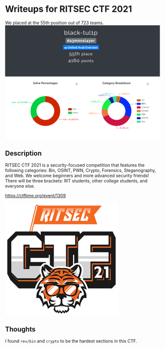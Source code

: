 # Writeups for RITSEC CTF 2021
We placed at the 55th position out of 723 teams.
![black-tul1p](/RITSEC-2021/solves_list/score.png)

## Description

RITSEC CTF 2021 is a security-focused competition that features the following categories: Bin, OSINT, PWN, Crypto, Forensics, Steganography, and Web. We welcome beginners and more advanced security friends! There will be three brackets: RIT students, other college students, and everyone else.

https://ctftime.org/event/1309

![RITSEC-CTF](/RITSEC-2021/solves_list/RITSEC_logo.png)

## Thoughts
I found `rev/bin` and `crypto` to be the hardest sections in this CTF.
